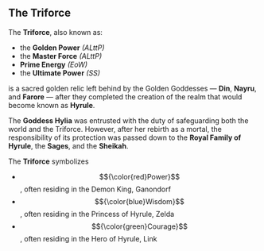 ## The Triforce

The **Triforce**, also known as:

- the **Golden Power** *(ALttP)*  
- the **Master Force** *(ALttP)*  
- **Prime Energy** *(EoW)*  
- the **Ultimate Power** *(SS)*

is a sacred golden relic left behind by the Golden Goddesses — **Din**, **Nayru**, and **Farore** — after they completed the creation of the realm that would become known as **Hyrule**.

The **Goddess Hylia** was entrusted with the duty of safeguarding both the world and the Triforce. However, after her rebirth as a mortal, the responsibility of its protection was passed down to the **Royal Family of Hyrule**, the **Sages**, and the **Sheikah**.

The **Triforce** symbolizes 
- $${\color{red}Power}$$, often residing in the Demon King, Ganondorf
- $${\color{blue}Wisdom}$$, often residing in the Princess of Hyrule, Zelda
- $${\color{green}Courage}$$, often residing in the Hero of Hyrule, Link 
